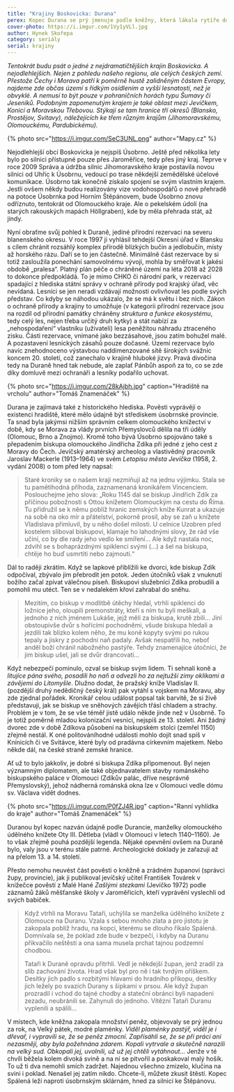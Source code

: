 ```yaml
---
title: "Krajiny Boskovicka: Durana"
perex: Kopec Durana se prý jmenuje podle kněžny, která lákala rytíře do svého hradu, kde žádný z nich nezůstal živ „du rana“. Vyzkoušeli jsme za vás a přežili; o jedné z nejdramatičtějších krajin Boskovicka píše Hynek Skořepa.
cover-photo: https://i.imgur.com/1Vy1yVLl.jpg
author: Hynek Skořepa
category: seriály
serial: krajiny
---
```


*Tentokrát budu psát o jedné z nejdramatičtějších krajin Boskovicka. A nejodlehlejších. Nejen z pohledu našeho regionu, ale celých českých zemí. Přestože Čechy i Morava patří k poměrně hustě zalidněným částem Evropy, najdeme zde občas území s řídkým osídlením a vyšší lesnatostí, než je obvyklé. A nemusí to být pouze v pohraničních horách typu Šumavy či Jeseníků. Podobným zapomenutým krajem je také oblast mezi Jevíčkem, Konicí a Moravskou Třebovou. Stýkají se tam hranice tří okresů (Blansko, Prostějov, Svitavy), náležejících ke třem různým krajům (Jihomoravskému, Olomouckému, Pardubickému).*

{% photo src="https://i.imgur.com/SeC3UNL.png" author="Mapy.cz" %}

Nejodlehlejší obcí Boskovicka je nejspíš Úsobrno. Ještě před několika lety bylo po silnici přístupné pouze přes Jaroměřice, tedy přes jiný kraj. Teprve v roce 2009 Správa a údržba silnic Jihomoravského kraje postavila novou silnici od Uhřic k Úsobrnu, vedoucí po trase někdejší zemědělské účelové komunikace. Úsobrno tak konečně získalo spojení se svým vlastním krajem. Jestli ovšem někdy budou realizovány vize vodohospodářů o nové přehradě na potoce Úsobrnka pod Horním Štěpánovem, bude Úsobrno znovu odříznuto, tentokrát od Olomouckého kraje. Ale o pekelském údolí (na starých rakouských mapách Höllgraben), kde by měla přehrada stát, až jindy.

Nyní obraťme svůj pohled k Duraně, jediné přírodní rezervaci na severu blanenského okresu. V roce 1997 ji vyhlásil tehdejší Okresní úřad v Blansku s cílem chránit rozsáhlý komplex přírodě blízkých bučin a jedlobučin, místy až horského rázu. Daří se to jen částečně. Minimálně část rezervace by si totiž zasloužila ponechání samovolnému vývoji, mohla by směřovat k jakési obdobě „pralesa“. Platný plán péče o chráněné území na léta 2018 až 2028 to dokonce předpokládá. To je mimo CHKO či národní park, v rezervaci spadající z hlediska státní správy v ochraně přírody pod krajský úřad, věc nevídaná. Lesníci se jen neradi vzdávají možnosti ovlivňovat les podle svých představ. Co kdyby se náhodou ukázalo, že se má k světu i bez nich. Zákon o ochraně přírody a krajiny to umožňuje (v kategorii přírodní rezervace jsou na rozdíl od přírodní památky chráněny *struktura a funkce ekosystému*, tedy celý les, nejen třeba určitý druh kytky) a stát nabízí za „nehospodaření“ vlastníku (uživateli) lesa peněžitou náhradu ztraceného zisku. Části rezervace, vnímané jako bezzásahové, jsou zatím bohužel malé. A pozastavení lesnických zásahů pouze dočasné. Území rezervace bylo navíc znehodnoceno výstavbou naddimenzované sítě širokých svážnic koncem 20. století, což zanechalo v krajině hluboké jizvy. Pravá divočina tedy na Duraně hned tak nebude, ale zaplať Pánbůh aspoň za to, co se zde díky domluvě mezi ochranáři a lesníky podařilo uchovat.

{% photo src="https://i.imgur.com/28kAjbh.jpg" caption="Hradiště na vrcholu" author="Tomáš Znamenáček" %}

Durana je zajímavá také z historického hlediska. Pověsti vyprávějí o existenci hradiště, které mělo údajně být střediskem úsobrnské provincie. Ta snad byla jakýmsi nižším správním celkem olomouckého knížectví v době, kdy se Morava za vlády prvních Přemyslovců dělila na tři úděly (Olomouc, Brno a Znojmo). Kromě toho bývá Úsobrno spojováno také s přepadením biskupa olomouckého Jindřicha Zdíka při jedné z jeho cest z Moravy do Čech. Jevíčský amatérský archeolog a vlastivědný pracovník Jaroslav Mackerle (1913–1964) ve svém *Letopisu města Jevíčka* (1958, 2. vydání 2008) o tom před lety napsal:

> Staré kroniky se o našem kraji nezmiňují až na jednu výjimku. Stala se tu pamětihodná příhoda, zaznamenaná kronikářem Vincenciem. Poslouchejme jeho slova: „Roku 1145 dal se biskup Jindřich Zdík za příčinou pobožnosti s Ottou knížetem Olomouckým na cestu do Říma. Tu přidružil se k němu poblíž hranic zemských kníže Kunrat a ukazuje na sobě na oko mír a přátelství, pokorně prosil, aby se zaň u knížete Vladislava přimluvil, by u něho došel milosti. U celnice Uzobren před kostelem sliboval biskupovi, klamaje ho lahodnými slovy, že rád vše učiní, co by dle rady jeho vedlo ke smíření… Ale když nastala noc, zdvihl se s bohaprázdnými spiklenci svými (…) a šel na biskupa, chtěje ho buď usmrtiti nebo zajmouti.“

Dál to raději zkrátím. Když se lapkové přiblížili ke dvorci, kde biskup Zdík odpočíval, zbývalo jim přebrodit jen potok. Jeden útočníků však z vnuknutí božího začal zpívat válečnou píseň. Biskupovi služebníci Zdíka probudili a pomohli mu utéct. Ten se v nedalekém křoví zahrabal do sněhu.

> Mezitím, co biskup v modlitbě útěchy hledal, vtrhli spiklenci do ložnice jeho, oloupili premonstráty, kteří s ním tu byli meškali, a jednoho z nich jménem Lukáše, jejž měli za biskupa, krutě zbili… Jiní obstoupivše dvůr s hořícími pochodněmi, všude biskupa hledali a jezdili tak blízko kolem něho, že mu koně kopyty svými po rukou tepaly a jiskry z pochodní naň padaly. Avšak nespatřili ho, neboť anděl boží chránil nábožného pastýře. Tehdy znamenajíce útočníci, že jim biskup ušel, jali se dvůr drancovati…

Když nebezpečí pominulo, ozval se biskup svým lidem. Ti sehnali koně a *litujíce pána svého, posadili ho naň a odvezli ho za nejtužší zimy oklikami a závějemi do Litomyšle*. Dlužno dodat, že pražský kníže Vladislav II. (pozdější druhý nedědičný český král) pak vytáhl s vojskem na Moravu, aby zde zjednal pořádek. Kronikář celou událost popsal tak barvitě, že si živě představuji, jak se biskup ve sněhových závějích třásl chladem a strachy. Problém je v tom, že se vše téměř jistě událo někde jinde než v Úsobrně. To je totiž poměrně mladou kolonizační vesnicí, nejspíš ze 13. století. Ani žádný dvorec zde v době Zdíkova působení na biskupském stolci (zemřel 1150) zřejmě nestál. K oné politováníhodné události mohlo dojít snad spíš v Knínicích či ve Svitávce, které byly od pradávna církevním majetkem. Nebo někde dál, na české straně zemské hranice.

Ať už to bylo jakkoliv, je dobré si biskupa Zdíka připomenout. Byl nejen významným diplomatem, ale také objednavatelem stavby románského biskupského paláce v Olomouci (Zdíkův palác, dříve nesprávně Přemyslovský), jehož nádherná románská okna lze v Olomouci vedle dómu sv. Václava vidět dodnes.

{% photo src="https://i.imgur.com/P0fZJ4R.jpg" caption="Ranní vyhlídka do kraje" author="Tomáš Znamenáček" %}

Duranou byl kopec nazván údajně podle Durancie, manželky olomouckého údělného knížete Oty III. Dětleba (vládl v Olomouci v letech 1140–1160). Je to však zřejmě pouhá pozdější legenda. Nějaké opevnění ovšem na Duraně bylo, valy jsou v terénu stále patrné. Archeologické doklady je zařazují až na přelom 13. a 14. století.

Přesto nemohu neuvést část pověsti o kněžně a zrádném županovi (správci župy, provincie), jak ji publikoval jevíčský učitel František Továrek v knížečce pověstí z Malé Hané *Zašlými stezkami* (Jevíčko 1972) podle záznamů žáků měšťanské školy v Jaroměřicích, kteří vyprávění vyslechli od svých babiček.

> Když vtrhli na Moravu Tataři, uchýlila se manželka údělného knížete z Olomouce na Duranu. Vzala s sebou mnoho zlata a pro jistotu je zakopala poblíž hradu, na kopci, kterému se dlouho říkalo Spálená. Domnívala se, že poklad zde bude v bezpečí, i kdyby na Duranu přikvačilo neštěstí a ona sama musela prchat tajnou podzemní chodbou.
>
> Tataři k Duraně opravdu přitrhli. Vedl je někdejší župan, jenž zradil za slib zachování života. Hrad však byl pro ně i tak tvrdým oříškem. Desítky jich padlo s rozbitými hlavami do hradního příkopu, desítky jich ležely po svazích Durany s šipkami v prsou. Ale když župan prozradil i vchod do tajné chodby a stateční obránci byli napadeni zezadu, neubránili se. Zahynuli do jednoho. Vítězní Tataři Duranu vyplenili a spálili…

V místech, kde kněžna zakopala množství peněz, objevovaly se prý jednou za rok, na Velký pátek, modré plaménky. *Viděl plaménky pastýř, viděl je i dřevař, i vypravili se, že se peněz zmocní. Zapřísáhli se, že se při práci ani nezasmějí, aby byla požehnána zdarem. Kopali vytrvale a skutečně narazili na velký sud. Obkopali jej, uvolnili, už už jej chtěli vytáhnout…* Jenže v té chvíli běžela kolem divoká svině a na ní se pitvořil a poskakoval malý hošík. To už ti dva nemohli smích zadržet. Najednou všechno zmizelo, klučina na svini i poklad. Nenašel jej zatím nikdo. Chcete-li, můžete zkusit štěstí. Kopec Spálená leží naproti úsobrnským sklárnám, hned za silnicí ke Štěpánovu.

